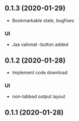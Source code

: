 ## 0.1.3 (2020-01-29)

- Bookmarkable state, bugfixes

### UI

- Jaa valinnat -button added

## 0.1.2 (2020-01-28)

- Implement code download

### UI

- non-tabbed output layout


## 0.1.1 (2020-01-28)

